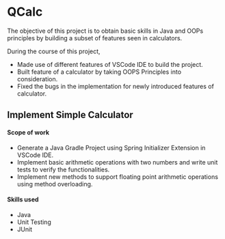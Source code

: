 # QCalc

The objective of this project is to obtain basic skills in Java and OOPs principles by building a subset of features seen in calculators.

During the course of this project,
- Made use of different features of VSCode IDE to build the project.
- Built feature of a calculator by taking OOPS Principles into consideration.
- Fixed the bugs in the implementation for newly introduced features of calculator.

## Implement Simple Calculator

#### Scope of work
- Generate a Java Gradle Project using Spring Initializer Extension in VSCode IDE.
- Implement basic arithmetic operations with two numbers and write unit tests to verify the functionalities.
- Implement new methods to support floating point arithmetic operations using method overloading.

#### Skills used
- Java
- Unit Testing
- JUnit
